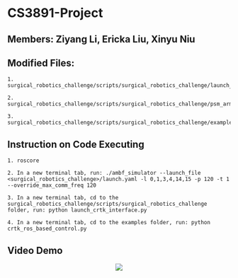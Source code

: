 # CS3891-Project

## Members: Ziyang Li, Ericka Liu, Xinyu Niu

## Modified Files:

	1. surgical_robotics_challenge/scripts/surgical_robotics_challenge/launch_crtk_interface.py
  
	2. surgical_robotics_challenge/scripts/surgical_robotics_challenge/psm_arm.py
  
	3. surgical_robotics_challenge/scripts/surgical_robotics_challenge/examples/crtk_ros_based_control.py

## Instruction on Code Executing
	
	1. roscore
  
	2. In a new terminal tab, run: ./ambf_simulator --launch_file <surgical_robotics_challenge>/launch.yaml -l 0,1,3,4,14,15 -p 120 -t 1 --override_max_comm_freq 120
  
	3. In a new terminal tab, cd to the surgical_robotics_challenge/scripts/surgical_robotics_challenge folder, run: python launch_crtk_interface.py
  
	4. In a new terminal tab, cd to the examples folder, run: python crtk_ros_based_control.py

## Video Demo
<p align="center">
<img src="Demo.mov">
</p>

